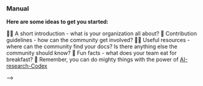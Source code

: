### Manual
[githubusercontent-logo]:(https://raw.githubusercontent.com/AI-research-Codex/unist/367da2e/logo.svg?AI-research-Codex=true)

**Here are some ideas to get you started:**

🙋‍♀️ A short introduction - what is your organization all about?
🌈 Contribution guidelines - how can the community get involved?
👩‍💻 Useful resources - where can the community find your docs? Is there anything else the community should know?
🍿 Fun facts - what does your team eat for breakfast?
🧙 Remember, you can do mighty things with the power of [AI-research-Codex](https://raw.githubusercontent.com/AI-research-Codex/AI-research-Codex/367da2e/logo.svg?sanitize=true)


-->

